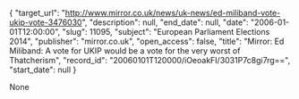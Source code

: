 {
  "target_url": "http://www.mirror.co.uk/news/uk-news/ed-miliband-vote-ukip-vote-3476030", 
  "description": null, 
  "end_date": null, 
  "date": "2006-01-01T12:00:00", 
  "slug": 11095, 
  "subject": "European Parliament Elections 2014", 
  "publisher": "mirror.co.uk", 
  "open_access": false, 
  "title": "Mirror: Ed Miliband: A vote for UKIP would be a vote for the very worst of Thatcherism", 
  "record_id": "20060101T120000/iOeoakFI/3031P7c8gi7rg==", 
  "start_date": null
}

None